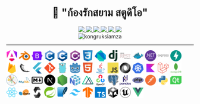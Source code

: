 <h1 align="center">👋 "ก้องรักสยาม สตูดิโอ"</h1>
<div id="badges" align="center">
  <a href="https://www.facebook.com/KongRuksiamTutorial" target="_blank">
    <img src="https://img.shields.io/badge/Facebook-1877F2?style=for-the-badge&logo=facebook&logoColor=white"/>
  </a>
  <a href="https://www.youtube.com/@KongRuksiamOfficial" target="_blank">
    <img src="https://img.shields.io/badge/YouTube-FF0000?style=for-the-badge&logo=youtube&logoColor=white"/>
  </a>
    <a href="https://www.udemy.com/user/kong-ruksiam/" target="_blank">
    <img src="https://img.shields.io/badge/Udemy-A435F0?style=for-the-badge&logo=Udemy&logoColor=white"/>
  </a>
  <a href="https://medium.com/@kongruksiam" target="_blank">
    <img src="https://img.shields.io/badge/Medium-12100E?style=for-the-badge&logo=medium&logoColor=white"/>
  </a>
  <a href="https://codepen.io/kongruksiamstudio" target="_blank">
    <img src="https://img.shields.io/badge/Codepen-000000?style=for-the-badge&logo=codepen&logoColor=white"/>
  </a>
  <a href="https://www.tiktok.com/@kongruksiamstudio" target="_blank">
    <img src="https://img.shields.io/badge/TikTok-000000?style=for-the-badge&logo=tiktok&logoColor=white"/>
  </a>
  <br>
  <img src="https://komarev.com/ghpvc/?username=kongruksiamza&style=flat-square&color=blue" alt="kongruksiamza"/>
</div>

---

<div>
<img src="https://github.com/devicons/devicon/blob/master/icons/angular/angular-original.svg" alt="angular" width="30" height="30"/> 
<img src="https://github.com/devicons/devicon/blob/master/icons/blender/blender-original.svg" alt="blender" width="30" height="30"/>  
<img src="https://github.com/devicons/devicon/blob/master/icons/bootstrap/bootstrap-original.svg" alt="bootstrap" width="30" height="30"/>  
<img src="https://github.com/devicons/devicon/blob/master/icons/c/c-original.svg" alt="c" width="30" height="30"/>  
<img src="https://github.com/devicons/devicon/blob/master/icons/cplusplus/cplusplus-original.svg" alt="cplusplus" width="30" height="30"/>   
<img src="https://github.com/devicons/devicon/blob/master/icons/csharp/csharp-original.svg" alt="csharp" width="30" height="30"/>   
<img src="https://github.com/devicons/devicon/blob/master/icons/css3/css3-original.svg" alt="css3" width="30" height="30"/>   
<img src="https://github.com/devicons/devicon/blob/master/icons/dart/dart-original.svg" alt="dart" width="30" height="30"/>  
<img src="https://github.com/devicons/devicon/blob/master/icons/django/django-plain.svg" alt="django" width="30" height="30"/>  
<img src="https://github.com/devicons/devicon/blob/master/icons/djangorest/djangorest-original.svg" alt="djangorest" width="30" height="30"/>  
<img src="https://github.com/devicons/devicon/blob/master/icons/docker/docker-original.svg" alt="docker" width="30" height="30"/>  
<img src="https://github.com/devicons/devicon/blob/master/icons/dotnetcore/dotnetcore-original.svg" alt="dotnetcore" width="30" height="30"/>  
<img src="https://github.com/devicons/devicon/blob/master/icons/express/express-original-wordmark.svg" alt="express" width="30" height="30"/>
<img src="https://github.com/devicons/devicon/blob/master/icons/fastapi/fastapi-original.svg" alt="fastapi" width="30" height="30"/>  
<img src="https://github.com/devicons/devicon/blob/master/icons/firebase/firebase-original.svg" alt="firebase" width="30" height="30"/>  
<img src="https://github.com/devicons/devicon/blob/master/icons/flask/flask-original.svg" alt="flask" width="30" height="30"/>  
<img src="https://github.com/devicons/devicon/blob/master/icons/flutter/flutter-original.svg" alt="flutter" width="30" height="30"/>  
<img src="https://github.com/devicons/devicon/blob/master/icons/git/git-original.svg" alt="git" width="30" height="30"/>  
<img src="https://github.com/devicons/devicon/blob/master/icons/go/go-original.svg" alt="go" width="30" height="30"/>
<img src="https://github.com/devicons/devicon/blob/master/icons/godot/godot-original.svg" alt="godot" width="30" height="30"/>   
<img src="https://github.com/devicons/devicon/blob/master/icons/html5/html5-original.svg" alt="html5" width="30" height="30"/>  
<img src="https://github.com/devicons/devicon/blob/master/icons/java/java-original.svg" alt="java" width="30" height="30"/>  
<img src="https://github.com/devicons/devicon/blob/master/icons/javascript/javascript-original.svg" alt="javascript" width="30" height="30"/>  
<img src="https://github.com/devicons/devicon/blob/master/icons/json/json-original.svg" alt="json" width="30" height="30"/>    
<img src="https://github.com/devicons/devicon/blob/master/icons/kubernetes/kubernetes-original.svg" alt="kubernetes" width="30" height="30"/>  
<img src="https://github.com/devicons/devicon/blob/master/icons/kotlin/kotlin-original.svg" alt="kotlin" width="30" height="30"/>  
<img src="https://github.com/devicons/devicon/blob/master/icons/laravel/laravel-original.svg" alt="laravel" width="30" height="30"/>  
<img src="https://github.com/devicons/devicon/blob/master/icons/mongodb/mongodb-plain-wordmark.svg" alt="mongodb" width="30" height="30"/>  
<img src="https://github.com/devicons/devicon/blob/master/icons/matplotlib/matplotlib-original.svg" alt="matplotlib" width="30" height="30"/>  
<img src="https://github.com/devicons/devicon/blob/master/icons/mysql/mysql-original-wordmark.svg" alt="mysql" width="30" height="30"/>
<img src="https://github.com/devicons/devicon/blob/master/icons/markdown/markdown-original.svg" alt="markdown" width="30" height="30"/>  
<img src="https://github.com/devicons/devicon/blob/master/icons/nextjs/nextjs-original.svg" alt="nextjs" width="30" height="30"/>  
<img src="https://github.com/devicons/devicon/blob/master/icons/nodejs/nodejs-original.svg" alt="nodejs" width="30" height="30"/>
<img src="https://github.com/devicons/devicon/blob/master/icons/numpy/numpy-original.svg" alt="numpy" width="30" height="30"/>  
<img src="https://github.com/devicons/devicon/blob/master/icons/nuxtjs/nuxtjs-original.svg" alt="nuxtjs" width="30" height="30"/>  
<img src="https://github.com/devicons/devicon/blob/master/icons/opencv/opencv-original-wordmark.svg" alt="opencv" width="30" height="30"/>   
<img src="https://github.com/devicons/devicon/blob/master/icons/postgresql/postgresql-original.svg" alt="postgresql" width="30" height="30"/> 
<img src="https://github.com/devicons/devicon/blob/master/icons/pandas/pandas-original-wordmark.svg" alt="pandas" width="30" height="30"/>  
<img src="https://github.com/devicons/devicon/blob/master/icons/php/php-original.svg" alt="php" width="30" height="30"/>  
<img src="https://github.com/devicons/devicon/blob/master/icons/postman/postman-original.svg" alt="postman" width="30" height="30"/>   
<img src="https://github.com/devicons/devicon/blob/master/icons/python/python-original.svg" alt="python" width="30" height="30"/>  
<img src="https://github.com/devicons/devicon/blob/master/icons/qt/qt-original.svg" alt="qt" width="30" height="30"/>  
<img src="https://github.com/devicons/devicon/blob/master/icons/react/react-original.svg" alt="react" width="30" height="30"/>   
<img src="https://github.com/devicons/devicon/blob/master/icons/scikitlearn/scikitlearn-original.svg" alt="scikit_learn" width="30" height="30"/>  
<img src="https://github.com/devicons/devicon/blob/master/icons/solidity/solidity-original.svg" alt="solidity" width="30" height="30"/>  
<img src="https://github.com/devicons/devicon/blob/master/icons/spring/spring-original.svg" alt="spring" width="30" height="30"/>  
<img src="https://github.com/devicons/devicon/blob/master/icons/sqlite/sqlite-original.svg" alt="sqlite" width="30" height="30"/>  
<img src="https://github.com/devicons/devicon/blob/master/icons/tailwindcss/tailwindcss-original.svg" alt="tailwind" width="30" height="30"/>  
<img src="https://github.com/devicons/devicon/blob/master/icons/tensorflow/tensorflow-original.svg" alt="tensorflow" width="30" height="30"/>  
<img src="https://github.com/devicons/devicon/blob/master/icons/typescript/typescript-original.svg" alt="typescript" width="30" height="30"/>  
<img src="https://github.com/devicons/devicon/blob/master/icons/unity/unity-original.svg" alt="unity" width="30" height="30"/> 
<img src="https://github.com/devicons/devicon/blob/master/icons/unrealengine/unrealengine-original.svg" alt="unreal" width="30" height="30"/>  
<img src="https://github.com/devicons/devicon/blob/master/icons/vuejs/vuejs-original.svg" alt="vuejs" width="30" height="30"/> 
</div>
